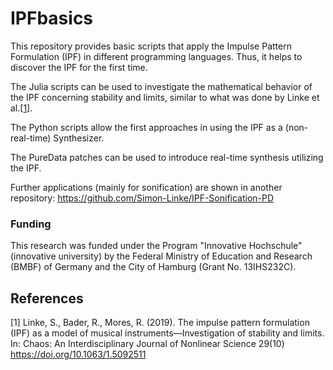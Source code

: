 # IPFbasics
This repository provides basic scripts that apply the Impulse Pattern Formulation (IPF) in different programming languages. Thus, it helps to discover the IPF for the first time.

The Julia scripts can be used to investigate the mathematical behavior of the IPF concerning stability and limits, similar to what was done by Linke et al.[[1](#1)].

The Python scripts allow the first approaches in using the IPF as a (non-real-time) Synthesizer.

The PureData patches can be used to introduce real-time synthesis utilizing the IPF.

Further applications (mainly for sonification) are shown in another repository: https://github.com/Simon-Linke/IPF-Sonification-PD

### Funding

This research was funded under the Program "Innovative Hochschule" (innovative university) by the Federal Ministry of Education and Research (BMBF) of Germany and the City of Hamburg (Grant No. 13IHS232C).


## References

<a id="1">[1]</a> 
Linke, S., Bader, R., Mores, R. (2019). 
The impulse pattern formulation (IPF) as a model of musical instruments—Investigation of stability and limits.
In: Chaos: An Interdisciplinary Journal of Nonlinear Science 29(10)
https://doi.org/10.1063/1.5092511 
